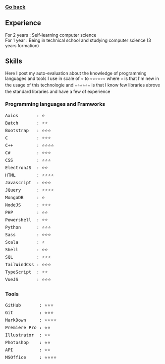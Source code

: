 ### [Go back](https://github.com/jasiukiewicztymon)

## Experience

For 2 years : Self-learning computer science <br>
For 1 year : Being in technical school and studying computer science (3 years formation)

## Skills

Here I post my auto-evaluation about the knowledge of programming languages and tools I use in scale of ```⭐️``` to ```⭐️⭐️⭐️⭐️⭐️⭐️``` where ```⭐️``` is that I'm new in the usage of this technologie and ```⭐️⭐️⭐️⭐️⭐️⭐️``` is that I know few libraries abrove the standard libraries and have a few of experience

### Programming languages and Framworks

<pre>
Axios       : ⭐️
Batch       : ⭐️⭐️
Bootstrap   : ⭐️⭐️⭐️
C           : ⭐️⭐️⭐️
C++         : ⭐️⭐️⭐️⭐️ 
C#          : ⭐️⭐️⭐️
CSS         : ⭐️⭐️⭐️
ElectronJS  : ⭐️⭐️
HTML        : ⭐️⭐️⭐️⭐️
Javascript  : ⭐️⭐️⭐️
JQuery      : ⭐️⭐️⭐️⭐️
MongoDB     : ⭐️
NodeJS      : ⭐️⭐️⭐️
PHP         : ⭐️⭐️
Powershell  : ⭐️⭐️
Python      : ⭐️⭐️⭐️
Sass        : ⭐️⭐️⭐️
Scala       : ⭐️
Shell       : ⭐️⭐️
SQL         : ⭐️⭐️⭐️
TailWindCss : ⭐️⭐️⭐️
TypeScript  : ⭐️⭐️
VueJS       : ⭐️⭐️⭐️
</pre>

### Tools

<pre>
GitHub       : ⭐️⭐️⭐️
Git          : ⭐️⭐️⭐️
MarkDown     : ⭐️⭐️⭐️⭐️
Premiere Pro : ⭐️⭐️
Illustrator  : ⭐️⭐️
Photoshop    : ⭐️⭐️
API          : ⭐️⭐️
MSOffice     : ⭐️⭐️⭐️⭐️
</pre>
